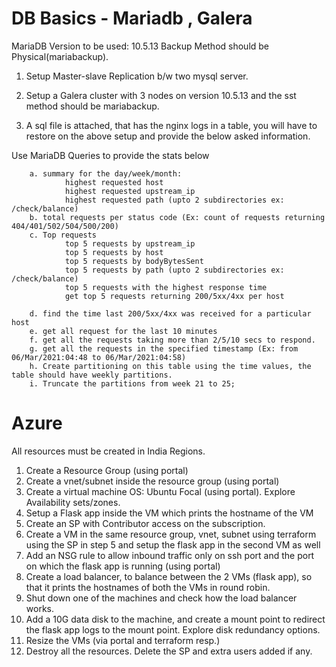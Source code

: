 # DB Basics - Mariadb , Galera

MariaDB Version to be used: 10.5.13
Backup Method should be Physical(mariabackup).

1. Setup Master-slave Replication b/w two mysql server.

2. Setup a Galera cluster with 3 nodes on version 10.5.13 and the sst method should be mariabackup. 

3. A sql file is attached, that has the nginx logs in a table, you will have to restore on the above setup and provide the below asked information.
     
Use MariaDB Queries to provide the stats below

        a. summary for the day/week/month:
                highest requested host
                highest requested upstream_ip
                highest requested path (upto 2 subdirectories ex: /check/balance)
        b. total requests per status code (Ex: count of requests returning 404/401/502/504/500/200)
        c. Top requests
                top 5 requests by upstream_ip
                top 5 requests by host
                top 5 requests by bodyBytesSent
                top 5 requests by path (upto 2 subdirectories ex: /check/balance)
                top 5 requests with the highest response time
                get top 5 requests returning 200/5xx/4xx per host
        
        d. find the time last 200/5xx/4xx was received for a particular host
        e. get all request for the last 10 minutes
        f. get all the requests taking more than 2/5/10 secs to respond.
        g. get all the requests in the specified timestamp (Ex: from 06/Mar/2021:04:48 to 06/Mar/2021:04:58)
        h. Create partitioning on this table using the time values, the table should have weekly partitions.
        i. Truncate the partitions from week 21 to 25;
     
     
# Azure


All resources must be created in India Regions.
1. Create a Resource Group (using portal)
2. Create a vnet/subnet inside the resource group (using portal)
3. Create a virtual machine OS: Ubuntu Focal (using portal). Explore Availability sets/zones.
4. Setup a Flask app inside the VM which prints the hostname of the VM
5. Create an SP with Contributor access on the subscription.
6. Create a VM in the same resource group, vnet, subnet using terraform using the SP in step 5 and setup the flask app in the second VM as well
7. Add an NSG rule to allow inbound traffic only on ssh port and the port on which the flask app is running (using portal)
8. Create a load balancer, to balance between the 2 VMs (flask app), so that it prints the hostnames of both the VMs in round robin.
9. Shut down one of the machines and check how the load balancer works.
10. Add a 10G data disk to the machine, and create a mount point to redirect the flask app logs to the mount point. Explore disk redundancy options.
11. Resize the VMs (via portal and terraform resp.)
12. Destroy all the resources. Delete the SP and extra users added if any.
